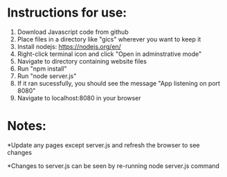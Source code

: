# Instructions for use:
1. Download Javascript code from github
2. Place files in a directory like "gics" wherever you want to keep it
3. Install nodejs: https://nodejs.org/en/
4. Right-click terminal icon and click "Open in adminstrative mode"
5. Navigate to directory containing website files
6. Run "npm install"
7. Run "node server.js"
8. If it ran sucessfully, you should see the message "App listening on port 8080"
9. Navigate to localhost:8080 in your browser

# Notes:
*Update any pages except server.js and refresh the browser to see changes

*Changes to server.js can be seen by re-running node server.js command
